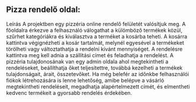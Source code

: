 ## Pizza rendelő oldal:

Leírás
A projektben egy pizzéria online rendelő felületét valósítjuk meg. A főoldalra érkezve a felhasználó válogathat a külömböző termékek közül, szűrhet kategóriákra és kiválasztva a terméket a kosárba teheti. A kosárra kattintva végignézheti a kosár tartalmát, melynél egyesével a termékeket törölheti vagy változtathatja a rendelni kívánt mennyiséget. A rendelésre kattintva meg kell adnia a szállítási címet és feladhatja a rendelést. A pizzéria tulajdonosának van egy admin oldala ahol megtekintheti a rendeléseket, beállíthatja őket teljesítettre, továbbá kezelheti a termékek tulajdonságait, árait, összetevőket. Ha még belefér az időnkbe felhasználói fiókok létrehozására is lenne lehetőség, amibe belépve a vásárló megtekintheti rendeléseit, megadhatja alapértelmezett címét, és elmentheti kedvenc termékeit a gyorsabb rendelés érdekében.
